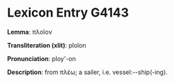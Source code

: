 # Lexicon Entry G4143

**Lemma**: πλοῖον

**Transliteration (xlit)**: ploîon

**Pronunciation**: ploy'-on

**Description**:
from πλέω; a sailer, i.e. vessel:--ship(-ing).
